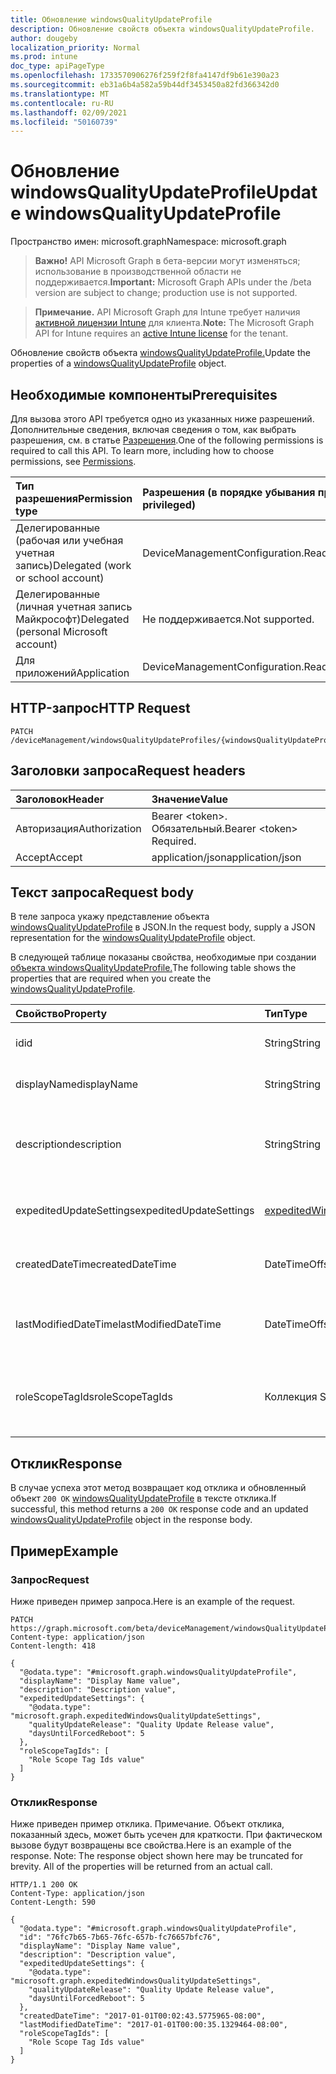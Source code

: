 ```yaml
---
title: Обновление windowsQualityUpdateProfile
description: Обновление свойств объекта windowsQualityUpdateProfile.
author: dougeby
localization_priority: Normal
ms.prod: intune
doc_type: apiPageType
ms.openlocfilehash: 1733570906276f259f2f8fa4147df9b61e390a23
ms.sourcegitcommit: eb31a6b4a582a59b44df3453450a82fd366342d0
ms.translationtype: MT
ms.contentlocale: ru-RU
ms.lasthandoff: 02/09/2021
ms.locfileid: "50160739"
---
```

# <a name="update-windowsqualityupdateprofile"></a><span data-ttu-id="1e11d-103">Обновление windowsQualityUpdateProfile</span><span class="sxs-lookup"><span data-stu-id="1e11d-103">Update windowsQualityUpdateProfile</span></span>

<span data-ttu-id="1e11d-104">Пространство имен: microsoft.graph</span><span class="sxs-lookup"><span data-stu-id="1e11d-104">Namespace: microsoft.graph</span></span>

> <span data-ttu-id="1e11d-105">**Важно!** API Microsoft Graph в бета-версии могут изменяться; использование в производственной области не поддерживается.</span><span class="sxs-lookup"><span data-stu-id="1e11d-105">**Important:** Microsoft Graph APIs under the /beta version are subject to change; production use is not supported.</span></span>

> <span data-ttu-id="1e11d-106">**Примечание.** API Microsoft Graph для Intune требует наличия [активной лицензии Intune](https://go.microsoft.com/fwlink/?linkid=839381) для клиента.</span><span class="sxs-lookup"><span data-stu-id="1e11d-106">**Note:** The Microsoft Graph API for Intune requires an [active Intune license](https://go.microsoft.com/fwlink/?linkid=839381) for the tenant.</span></span>

<span data-ttu-id="1e11d-107">Обновление свойств объекта [windowsQualityUpdateProfile.](../resources/intune-softwareupdate-windowsqualityupdateprofile.md)</span><span class="sxs-lookup"><span data-stu-id="1e11d-107">Update the properties of a [windowsQualityUpdateProfile](../resources/intune-softwareupdate-windowsqualityupdateprofile.md) object.</span></span>

## <a name="prerequisites"></a><span data-ttu-id="1e11d-108">Необходимые компоненты</span><span class="sxs-lookup"><span data-stu-id="1e11d-108">Prerequisites</span></span>
<span data-ttu-id="1e11d-p101">Для вызова этого API требуется одно из указанных ниже разрешений. Дополнительные сведения, включая сведения о том, как выбрать разрешения, см. в статье [Разрешения](/graph/permissions-reference).</span><span class="sxs-lookup"><span data-stu-id="1e11d-p101">One of the following permissions is required to call this API. To learn more, including how to choose permissions, see [Permissions](/graph/permissions-reference).</span></span>

|<span data-ttu-id="1e11d-111">Тип разрешения</span><span class="sxs-lookup"><span data-stu-id="1e11d-111">Permission type</span></span>|<span data-ttu-id="1e11d-112">Разрешения (в порядке убывания привилегий)</span><span class="sxs-lookup"><span data-stu-id="1e11d-112">Permissions (from most to least privileged)</span></span>|
|:---|:---|
|<span data-ttu-id="1e11d-113">Делегированные (рабочая или учебная учетная запись)</span><span class="sxs-lookup"><span data-stu-id="1e11d-113">Delegated (work or school account)</span></span>|<span data-ttu-id="1e11d-114">DeviceManagementConfiguration.ReadWrite.All</span><span class="sxs-lookup"><span data-stu-id="1e11d-114">DeviceManagementConfiguration.ReadWrite.All</span></span>|
|<span data-ttu-id="1e11d-115">Делегированные (личная учетная запись Майкрософт)</span><span class="sxs-lookup"><span data-stu-id="1e11d-115">Delegated (personal Microsoft account)</span></span>|<span data-ttu-id="1e11d-116">Не поддерживается.</span><span class="sxs-lookup"><span data-stu-id="1e11d-116">Not supported.</span></span>|
|<span data-ttu-id="1e11d-117">Для приложений</span><span class="sxs-lookup"><span data-stu-id="1e11d-117">Application</span></span>|<span data-ttu-id="1e11d-118">DeviceManagementConfiguration.ReadWrite.All</span><span class="sxs-lookup"><span data-stu-id="1e11d-118">DeviceManagementConfiguration.ReadWrite.All</span></span>|

## <a name="http-request"></a><span data-ttu-id="1e11d-119">HTTP-запрос</span><span class="sxs-lookup"><span data-stu-id="1e11d-119">HTTP Request</span></span>
<!-- {
  "blockType": "ignored"
}
-->
``` http
PATCH /deviceManagement/windowsQualityUpdateProfiles/{windowsQualityUpdateProfileId}
```

## <a name="request-headers"></a><span data-ttu-id="1e11d-120">Заголовки запроса</span><span class="sxs-lookup"><span data-stu-id="1e11d-120">Request headers</span></span>
|<span data-ttu-id="1e11d-121">Заголовок</span><span class="sxs-lookup"><span data-stu-id="1e11d-121">Header</span></span>|<span data-ttu-id="1e11d-122">Значение</span><span class="sxs-lookup"><span data-stu-id="1e11d-122">Value</span></span>|
|:---|:---|
|<span data-ttu-id="1e11d-123">Авторизация</span><span class="sxs-lookup"><span data-stu-id="1e11d-123">Authorization</span></span>|<span data-ttu-id="1e11d-124">Bearer &lt;token&gt;. Обязательный.</span><span class="sxs-lookup"><span data-stu-id="1e11d-124">Bearer &lt;token&gt; Required.</span></span>|
|<span data-ttu-id="1e11d-125">Accept</span><span class="sxs-lookup"><span data-stu-id="1e11d-125">Accept</span></span>|<span data-ttu-id="1e11d-126">application/json</span><span class="sxs-lookup"><span data-stu-id="1e11d-126">application/json</span></span>|

## <a name="request-body"></a><span data-ttu-id="1e11d-127">Текст запроса</span><span class="sxs-lookup"><span data-stu-id="1e11d-127">Request body</span></span>
<span data-ttu-id="1e11d-128">В теле запроса укажу представление объекта [windowsQualityUpdateProfile](../resources/intune-softwareupdate-windowsqualityupdateprofile.md) в JSON.</span><span class="sxs-lookup"><span data-stu-id="1e11d-128">In the request body, supply a JSON representation for the [windowsQualityUpdateProfile](../resources/intune-softwareupdate-windowsqualityupdateprofile.md) object.</span></span>

<span data-ttu-id="1e11d-129">В следующей таблице показаны свойства, необходимые при создании [объекта windowsQualityUpdateProfile.](../resources/intune-softwareupdate-windowsqualityupdateprofile.md)</span><span class="sxs-lookup"><span data-stu-id="1e11d-129">The following table shows the properties that are required when you create the [windowsQualityUpdateProfile](../resources/intune-softwareupdate-windowsqualityupdateprofile.md).</span></span>

|<span data-ttu-id="1e11d-130">Свойство</span><span class="sxs-lookup"><span data-stu-id="1e11d-130">Property</span></span>|<span data-ttu-id="1e11d-131">Тип</span><span class="sxs-lookup"><span data-stu-id="1e11d-131">Type</span></span>|<span data-ttu-id="1e11d-132">Описание</span><span class="sxs-lookup"><span data-stu-id="1e11d-132">Description</span></span>|
|:---|:---|:---|
|<span data-ttu-id="1e11d-133">id</span><span class="sxs-lookup"><span data-stu-id="1e11d-133">id</span></span>|<span data-ttu-id="1e11d-134">String</span><span class="sxs-lookup"><span data-stu-id="1e11d-134">String</span></span>|<span data-ttu-id="1e11d-135">ИД политики Intune.</span><span class="sxs-lookup"><span data-stu-id="1e11d-135">The Intune policy id.</span></span>|
|<span data-ttu-id="1e11d-136">displayName</span><span class="sxs-lookup"><span data-stu-id="1e11d-136">displayName</span></span>|<span data-ttu-id="1e11d-137">String</span><span class="sxs-lookup"><span data-stu-id="1e11d-137">String</span></span>|<span data-ttu-id="1e11d-138">Отображаемая имя профиля.</span><span class="sxs-lookup"><span data-stu-id="1e11d-138">The display name for the profile.</span></span>|
|<span data-ttu-id="1e11d-139">description</span><span class="sxs-lookup"><span data-stu-id="1e11d-139">description</span></span>|<span data-ttu-id="1e11d-140">String</span><span class="sxs-lookup"><span data-stu-id="1e11d-140">String</span></span>|<span data-ttu-id="1e11d-141">Описание профиля, указанного пользователем.</span><span class="sxs-lookup"><span data-stu-id="1e11d-141">The description of the profile which is specified by the user.</span></span>|
|<span data-ttu-id="1e11d-142">expeditedUpdateSettings</span><span class="sxs-lookup"><span data-stu-id="1e11d-142">expeditedUpdateSettings</span></span>|[<span data-ttu-id="1e11d-143">expeditedWindowsQualityUpdateSettings</span><span class="sxs-lookup"><span data-stu-id="1e11d-143">expeditedWindowsQualityUpdateSettings</span></span>](../resources/intune-softwareupdate-expeditedwindowsqualityupdatesettings.md)|<span data-ttu-id="1e11d-144">Параметры ускорения обновления.</span><span class="sxs-lookup"><span data-stu-id="1e11d-144">Expedited update settings.</span></span>|
|<span data-ttu-id="1e11d-145">createdDateTime</span><span class="sxs-lookup"><span data-stu-id="1e11d-145">createdDateTime</span></span>|<span data-ttu-id="1e11d-146">DateTimeOffset</span><span class="sxs-lookup"><span data-stu-id="1e11d-146">DateTimeOffset</span></span>|<span data-ttu-id="1e11d-147">Дата создания профиля.</span><span class="sxs-lookup"><span data-stu-id="1e11d-147">The date time that the profile was created.</span></span>|
|<span data-ttu-id="1e11d-148">lastModifiedDateTime</span><span class="sxs-lookup"><span data-stu-id="1e11d-148">lastModifiedDateTime</span></span>|<span data-ttu-id="1e11d-149">DateTimeOffset</span><span class="sxs-lookup"><span data-stu-id="1e11d-149">DateTimeOffset</span></span>|<span data-ttu-id="1e11d-150">Дата последнего изменения профиля.</span><span class="sxs-lookup"><span data-stu-id="1e11d-150">The date time that the profile was last modified.</span></span>|
|<span data-ttu-id="1e11d-151">roleScopeTagIds</span><span class="sxs-lookup"><span data-stu-id="1e11d-151">roleScopeTagIds</span></span>|<span data-ttu-id="1e11d-152">Коллекция String</span><span class="sxs-lookup"><span data-stu-id="1e11d-152">String collection</span></span>|<span data-ttu-id="1e11d-153">Список тегов области для этого объекта обновления качества.</span><span class="sxs-lookup"><span data-stu-id="1e11d-153">List of Scope Tags for this Quality Update entity.</span></span>|



## <a name="response"></a><span data-ttu-id="1e11d-154">Отклик</span><span class="sxs-lookup"><span data-stu-id="1e11d-154">Response</span></span>
<span data-ttu-id="1e11d-155">В случае успеха этот метод возвращает код отклика и обновленный объект `200 OK` [windowsQualityUpdateProfile](../resources/intune-softwareupdate-windowsqualityupdateprofile.md) в тексте отклика.</span><span class="sxs-lookup"><span data-stu-id="1e11d-155">If successful, this method returns a `200 OK` response code and an updated [windowsQualityUpdateProfile](../resources/intune-softwareupdate-windowsqualityupdateprofile.md) object in the response body.</span></span>

## <a name="example"></a><span data-ttu-id="1e11d-156">Пример</span><span class="sxs-lookup"><span data-stu-id="1e11d-156">Example</span></span>

### <a name="request"></a><span data-ttu-id="1e11d-157">Запрос</span><span class="sxs-lookup"><span data-stu-id="1e11d-157">Request</span></span>
<span data-ttu-id="1e11d-158">Ниже приведен пример запроса.</span><span class="sxs-lookup"><span data-stu-id="1e11d-158">Here is an example of the request.</span></span>
``` http
PATCH https://graph.microsoft.com/beta/deviceManagement/windowsQualityUpdateProfiles/{windowsQualityUpdateProfileId}
Content-type: application/json
Content-length: 418

{
  "@odata.type": "#microsoft.graph.windowsQualityUpdateProfile",
  "displayName": "Display Name value",
  "description": "Description value",
  "expeditedUpdateSettings": {
    "@odata.type": "microsoft.graph.expeditedWindowsQualityUpdateSettings",
    "qualityUpdateRelease": "Quality Update Release value",
    "daysUntilForcedReboot": 5
  },
  "roleScopeTagIds": [
    "Role Scope Tag Ids value"
  ]
}
```

### <a name="response"></a><span data-ttu-id="1e11d-159">Отклик</span><span class="sxs-lookup"><span data-stu-id="1e11d-159">Response</span></span>
<span data-ttu-id="1e11d-p102">Ниже приведен пример отклика. Примечание. Объект отклика, показанный здесь, может быть усечен для краткости. При фактическом вызове будут возвращены все свойства.</span><span class="sxs-lookup"><span data-stu-id="1e11d-p102">Here is an example of the response. Note: The response object shown here may be truncated for brevity. All of the properties will be returned from an actual call.</span></span>
``` http
HTTP/1.1 200 OK
Content-Type: application/json
Content-Length: 590

{
  "@odata.type": "#microsoft.graph.windowsQualityUpdateProfile",
  "id": "76fc7b65-7b65-76fc-657b-fc76657bfc76",
  "displayName": "Display Name value",
  "description": "Description value",
  "expeditedUpdateSettings": {
    "@odata.type": "microsoft.graph.expeditedWindowsQualityUpdateSettings",
    "qualityUpdateRelease": "Quality Update Release value",
    "daysUntilForcedReboot": 5
  },
  "createdDateTime": "2017-01-01T00:02:43.5775965-08:00",
  "lastModifiedDateTime": "2017-01-01T00:00:35.1329464-08:00",
  "roleScopeTagIds": [
    "Role Scope Tag Ids value"
  ]
}
```




